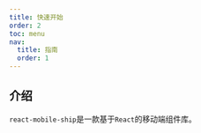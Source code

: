 ```yaml
---
title: 快速开始
order: 2
toc: menu
nav:
  title: 指南
  order: 1
---
```


## 介绍

`react-mobile-ship`是一款基于`React`的移动端组件库。

